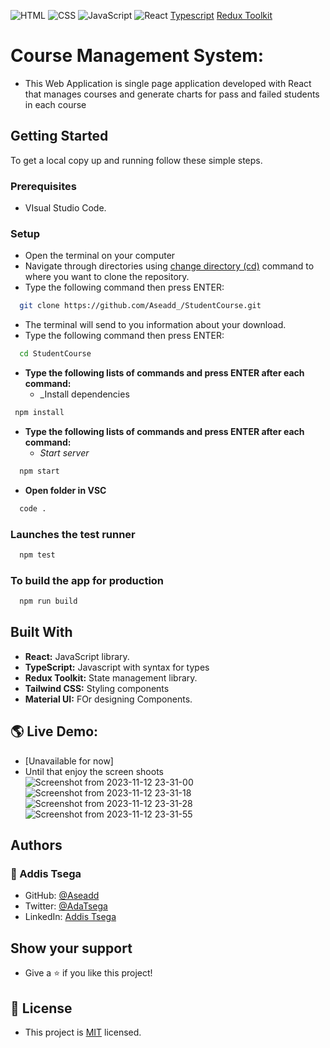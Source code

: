 ![HTML](https://img.shields.io/badge/-HTML-orange) ![CSS](https://img.shields.io/badge/-CSS-blue) ![JavaScript](https://img.shields.io/badge/-JavaScript-yellow) ![React](https://img.shields.io/badge/-react-green) [Typescript](https://img.shields.io/badge/-typescript-blue) [Redux Toolkit](https://img.shields.io/badge/-redux-green)

# Course Management System:

- This Web Application is single page application developed with React that manages courses and generate charts for pass and failed students in each course 

## Getting Started

To get a local copy up and running follow these simple steps.

### Prerequisites

- VIsual Studio Code.

### Setup

- Open the terminal on your computer
- Navigate through directories using [change directory (cd)](https://www.howtogeek.com/659411/how-to-change-directories-in-command-prompt-on-windows-10) command to where you want to clone the repository.
- Type the following command then press ENTER:

```sh
  git clone https://github.com/Aseadd_/StudentCourse.git
```

- The terminal will send to you information about your download.
- Type the following command then press ENTER:

```sh
  cd StudentCourse
```
- **Type the following lists of commands and press ENTER after each command:**
  - _Install dependencies
```sh
 npm install
```
- **Type the following lists of commands and press ENTER after each command:**
  - _Start server_

```sh
  npm start
```

- **Open folder in VSC**

```sh
  code .
```

### Launches the test runner

```sh
  npm test
```

### To build the app for production

```sh
  npm run build
```

## Built With

- **React:** JavaScript library.
- **TypeScript:** Javascript with syntax for types
- **Redux Toolkit:** State management library.
- **Tailwind CSS:** Styling components
- **Material UI:** FOr designing Components.

## 🌎 Live Demo:

- [Unavailable for now]
- Until that enjoy the screen shoots
  ![Screenshot from 2023-11-12 23-31-00](https://github.com/Aseadd/student-web/assets/48018471/6b401071-4485-4aad-b527-e6c96e43ed02)
![Screenshot from 2023-11-12 23-31-18](https://github.com/Aseadd/student-web/assets/48018471/8bd9a848-cab6-4b00-9b31-c41a0be9016a)
![Screenshot from 2023-11-12 23-31-28](https://github.com/Aseadd/student-web/assets/48018471/a3266914-4e6b-42be-9dbe-4e590b7fa123)
![Screenshot from 2023-11-12 23-31-55](https://github.com/Aseadd/student-web/assets/48018471/e0d7a164-3917-4599-b60d-7350f260798d)


## Authors

### 👤 Addis Tsega

- GitHub: [@Aseadd](https://github.com/Aseadd)
- Twitter: [@AdaTsega](https://twitter.com/AdaTsega)
- LinkedIn: [Addis Tsega](https://www.linkedin.com/in/addis-tsega-422789195/)

## Show your support

- Give a ⭐️ if you like this project!

## 📝 License

- This project is [MIT](./LICENSE) licensed.

